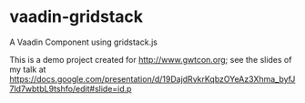 # vaadin-gridstack
A Vaadin Component using gridstack.js

This is a demo project created for http://www.gwtcon.org; see the slides of my talk at https://docs.google.com/presentation/d/19DajdRvkrKqbzOYeAz3Xhma_byfJ7ld7wbtbL9tshfo/edit#slide=id.p

